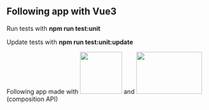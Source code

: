 ## Following app with Vue3

<p>Run tests with <b>npm run test:unit</b></p>
<p>Update tests with <b>npm run test:unit:update</b></p>

<p>Following app made with <img src="https://openclipart.org/image/800px/264760" width="96" height="96"/> and <img src="https://upload.wikimedia.org/wikipedia/commons/9/95/Vue.js_Logo_2.svg" width="150" height="96"/> (composition API)</p>
